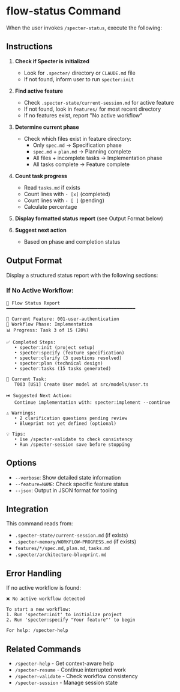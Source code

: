 # flow-status Command

When the user invokes `/specter-status`, execute the following:

## Instructions

1. **Check if Specter is initialized**
   - Look for `.specter/` directory or `CLAUDE.md` file
   - If not found, inform user to run `specter:init`

2. **Find active feature**
   - Check `.specter-state/current-session.md` for active feature
   - If not found, look in `features/` for most recent directory
   - If no features exist, report "No active workflow"

3. **Determine current phase**
   - Check which files exist in feature directory:
     - Only `spec.md` → Specification phase
     - `spec.md` + `plan.md` → Planning complete
     - All files + incomplete tasks → Implementation phase
     - All tasks complete → Feature complete

4. **Count task progress**
   - Read `tasks.md` if exists
   - Count lines with `- [x]` (completed)
   - Count lines with `- [ ]` (pending)
   - Calculate percentage

5. **Display formatted status report** (see Output Format below)

6. **Suggest next action**
   - Based on phase and completion status

## Output Format

Display a structured status report with the following sections:

### If No Active Workflow:

```
🔄 Flow Status Report
━━━━━━━━━━━━━━━━━━━━━━━━━━━━━━━━━━━━━━━━━━━━━━━━

📁 Current Feature: 001-user-authentication
📍 Workflow Phase: Implementation
📊 Progress: Task 3 of 15 (20%)

✅ Completed Steps:
   • specter:init (project setup)
   • specter:specify (feature specification)
   • specter:clarify (3 questions resolved)
   • specter:plan (technical design)
   • specter:tasks (15 tasks generated)

🔨 Current Task:
   T003 [US1] Create User model at src/models/user.ts

⏭️ Suggested Next Action:
   Continue implementation with: specter:implement --continue

⚠️ Warnings:
   • 2 clarification questions pending review
   • Blueprint not yet defined (optional)

💡 Tips:
   • Use /specter-validate to check consistency
   • Run /specter-session save before stopping
```

## Options

- `--verbose`: Show detailed state information
- `--feature=NAME`: Check specific feature status
- `--json`: Output in JSON format for tooling

## Integration

This command reads from:
- `.specter-state/current-session.md` (if exists)
- `.specter-memory/WORKFLOW-PROGRESS.md` (if exists)
- `features/*/spec.md`, `plan.md`, `tasks.md`
- `.specter/architecture-blueprint.md`

## Error Handling

If no active workflow is found:
```
❌ No active workflow detected

To start a new workflow:
1. Run 'specter:init' to initialize project
2. Run 'specter:specify "Your feature"' to begin

For help: /specter-help
```

## Related Commands

- `/specter-help` - Get context-aware help
- `/specter-resume` - Continue interrupted work
- `/specter-validate` - Check workflow consistency
- `/specter-session` - Manage session state